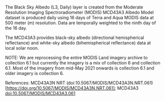 The Black Sky Albedo (L3, Daily) layer is created from the Moderate Resolution Imaging Spectroradiometer (MODIS) MCD43A3 Albedo Model dataset is produced daily using 16 days of Terra and Aqua MODIS data at 500 meter (m) resolution. Data are temporally weighted to the ninth day of the 16 day.

The MCD43A3 provides black-sky albedo (directional hemispherical reflectance) and white-sky albedo (bihemispherical reflectance) data at local solar noon.

NOTE: We are reprocessing the entire MODIS Land imagery archive to collection 6.1 but currently the imagery is a mix of collection 6 and collection 6.1. Most of the imagery from mid-May 2021 onwards is collection 6.1 and older imagery is collection 6.

References: MCD43A3N NRT (doi:10.5067/MODIS/MCD43A3N.NRT.061)[https://doi.org/10.5067/MODIS/MCD43A3N.NRT.061]; MCD43A3 [doi:10.5067/MODIS/MCD43A3.061](https://doi.org/10.5067/MODIS/MCD43A3.061)
